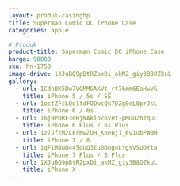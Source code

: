 ```yaml
---
layout: produk-casinghp
title: Superman Comic DC iPhone Case
categories: apple

# Produk
product-title: Superman Comic DC iPhone Case
harga: 90000
sku: hn-1753
image-drive: 1XJuBQ9pBtRZpxDi_akMZ_giy3B8OZkuL
gallery:
  - url: 1CdhBK5Dw7VGMMGAKVt_rt76mm6EaHwVG
    title: iPhone 5 / 5s / SE
  - url: 1octZFcLQdlfdFOOwcQk7DZg0eL0prJsL
    title: iPhone 6 / 6s
  - url: 16j9PDRF3eBjNAkioZovet-pMOO2hzquL
    title: iPhone 6 Plus / 6s Plus
  - url: 1z7JfZM2CErNwZQH_Koeuj1_6v1ubPW0M
    title: iPhone 7 / 8
  - url: 1qFiM8uO445oUQ3Eu0Dog4LYgsVSUDYta
    title: iPhone 7 Plus / 8 Plus
  - url: 1XJuBQ9pBtRZpxDi_akMZ_giy3B8OZkuL
    title: iPhone X
---
```

